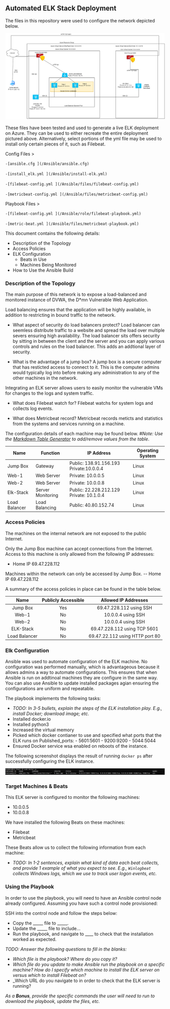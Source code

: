 ## Automated ELK Stack Deployment

The files in this repository were used to configure the network depicted below.

![Elk Network Diagram](/Images/Cloud_Network_diag_Redteam_Jeremy_Bird.png)

These files have been tested and used to generate a live ELK deployment on Azure. They can be used to either recreate the entire deployment pictured above. Alternatively, select portions of the yml file may be used to install only certain pieces of it, such as Filebeat.

Config Files >

	-[ansible.cfg ](/Ansible/ansible.cfg)

	-[install_elk.yml ](/Ansible/install-elk.yml)

	-[filebeat-config.yml ](/Ansible/files/filebeat-config.yml)

	-[metricbeat-config.yml ](/Ansible/files/metricbeat-config.yml)

Playbook Files >

	-[filebeat-config.yml ](/Ansible/role/filebeat-playbook.yml)

	-[metric-beat.yml ](/Ansible/files/metricbeat-playbook.yml)

This document contains the following details:
- Description of the Topology
- Access Policies
- ELK Configuration
  - Beats in Use
  - Machines Being Monitored
- How to Use the Ansible Build


### Description of the Topology

The main purpose of this network is to expose a load-balanced and monitored instance of DVWA, the D*mn Vulnerable Web Application.

Load balancing ensures that the application will be highly available, in addition to restricting in bound traffic to the network.

- What aspect of security do load balancers protect? 
Load balancer can seemless distribute traffic to a website and spread the load over multiple severs ensuring high availability. The load balancer sits offers security by sitting in between the client and the server and you can apply various controls and rules on the load balancer. This adds an addtional layer of security.

- What is the advantage of a jump box?
A jump box is a secure computer that has resticted access to connect to it. This is the computer admins would typically log into before making any administration to any of the other machines in the network.

Integrating an ELK server allows users to easily monitor the vulnerable VMs for changes to the logs and system traffic.
- What does Filebeat watch for?
	Filebeat watchs for system logs and collects log events.

- What does Metricbeat record?
Metricbeat records meticts and statistics from the systems and services running on a machine.

The configuration details of each machine may be found below.
#_Note: Use the [Markdown Table Generator](http://www.tablesgenerator.com/markdown_tables) to add/remove values from the table_.

| Name          | Function          | IP Address                               | Operating System |
|---------------|-------------------|------------------------------------------|------------------|
| Jump Box      | Gateway           | Public: 138.91.156.193 Private:10.0.0.4  | Linux            |
| Web-1         | Web Server        | Private: 10.0.0.5                        | Linux            |
| Web-2         | Web Server        | Private: 10.0.0.8                        | Linux            |
| Elk-Stack     | Server Monitoring | Public: 22.228.212.129 Private: 10.1.0.4 | Linux            |
| Load Balancer | Load Balancing    | Public: 40.80.152.74                     | Linux            |

### Access Policies

The machines on the internal network are not exposed to the public Internet. 

Only the Jump Box machine can accept connections from the Internet. Access to this machine is only allowed from the following IP addresses:
- Home IP 69.47.228.112

Machines within the network can only be accessed by Jump Box.
-- Home IP 69.47.228.112

A summary of the access policies in place can be found in the table below.

|      Name     | Publicly Accessible |       Allowed IP Addresses      |
|:-------------:|:-------------------:|:-------------------------------:|
| Jump Box      | Yes                 | 69.47.228.112 using SSH         |
| Web-1         | No                  | 10.0.0.4 using SSH              |
| Web-2         | No                  | 10.0.0.4 using SSH              |
| ELK-Stack     | No                  | 69.47.228.112 using TCP 5601    |
| Load Balancer | No                  | 69.47.22.112 using HTTP port 80 |

### Elk Configuration

Ansible was used to automate configuration of the ELK machine. No configuration was performed manually, which is advantageous because it allows admins a way to automate configurations.  This ensures that when Ansible is run on addtinoal machines they are configure in the same way. You can also use Ansible to update installed packages agian ensuring the configurations are uniform and repeatable.

The playbook implements the following tasks:
- _TODO: In 3-5 bullets, explain the steps of the ELK installation play. E.g., install Docker; download image; etc._
- Installed docker.io
- Installed python3 
- Increased the virtual memory
- Picked which docker contianer to use and specified what ports that the ELK runs on
	Published_ports:
          -  5601:5601
          -  9200:9200
          -  5044:5044
- Ensured Docker service wsa enabled on reboots of the instance.

The following screenshot displays the result of running `docker ps` after successfully configuring the ELK instance.

![Elk docker PS](/Images/docker_ps.png)

### Target Machines & Beats
This ELK server is configured to monitor the following machines:
- 10.0.0.5
- 10.0.0.8

We have installed the following Beats on these machines:
- Filebeat
- Metricbeat

These Beats allow us to collect the following information from each machine:
- _TODO: In 1-2 sentences, explain what kind of data each beat collects, and provide 1 example of what you expect to see. E.g., `Winlogbeat` collects Windows logs, which we use to track user logon events, etc._

### Using the Playbook
In order to use the playbook, you will need to have an Ansible control node already configured. Assuming you have such a control node provisioned: 

SSH into the control node and follow the steps below:
- Copy the _____ file to _____.
- Update the _____ file to include...
- Run the playbook, and navigate to ____ to check that the installation worked as expected.

_TODO: Answer the following questions to fill in the blanks:_
- _Which file is the playbook? Where do you copy it?_
- _Which file do you update to make Ansible run the playbook on a specific machine? How do I specify which machine to install the ELK server on versus which to install Filebeat on?_
- _Which URL do you navigate to in order to check that the ELK server is running?

_As a **Bonus**, provide the specific commands the user will need to run to download the playbook, update the files, etc._
